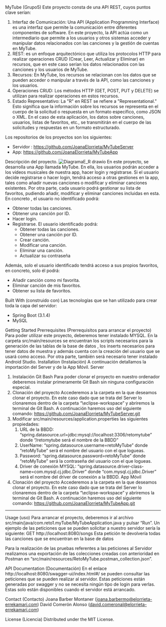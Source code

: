 ﻿MyTube (Grupo5)
Este proyecto consta de una API REST, cuyos puntos clave serían:
1. Interfaz de Comunicación: Una API (Application Programming Interface) es una interfaz que permite la comunicación entre diferentes componentes de software. En este proyecto, la API actúa como un intermediario que permite a los usuarios y otros sistemas acceder y manipular datos relacionados con las canciones y la gestión de cuentas en MyTube.
2. REST: es un enfoque arquitectónico que utiliza los protocolos HTTP para realizar operaciones CRUD (Crear, Leer, Actualizar y Eliminar) en recursos, que en este caso serían los datos relacionados con las canciones y los usuarios de MyTube.
3. Recursos: En MyTube, los recursos se relacionan con los datos que se pueden acceder o manipular a través de la API, como las canciones y los usuarios.
4. Operaciones CRUD: Los métodos HTTP (GET, POST, PUT y DELETE) se utilizan para realizar operaciones en estos recursos. 
5. Estado Representativo: La "R" en REST se refiere a "Representational." Esto significa que la información sobre los recursos se representa en el cuerpo de la solicitud o respuesta en un formato específico, como JSON o XML. En el caso de esta aplicación, los datos sobre canciones, usuarios, listas de favoritos, etc., se transmitirán en el cuerpo de las solicitudes y respuestas en un formato estructurado.




Los repositorios de los proyectos son los siguientes:
* Servidor : https://github.com/JoanaElorrieta/MyTubeServer
* App: https://github.com/JoanaElorrieta/MyTubeApp 


Descripción del proyecto.
![DiagramaE_R drawio](https://github.com/JoanaElorrieta/MyTubeServer/assets/124193410/f1313dd0-79a7-4317-b06e-12616155afb9)
En este proyecto, se desarrolla una App llamada MyTube. En ella, los usuarios podrán acceder a los vídeos musicales de nuestra app, hacer login y registrarse. 
Si el usuario decide registrarse o hacer login, tendrá acceso a otras gestiones en la app, tales como añadir nuevas canciones o modificar y eliminar canciones existentes.
Por otra parte, cada usuario podrá gestionar su lista de favoritos, pudiendo añadir, modificar y eliminar canciones incluidas en esta.
En concreto , el usuario no identificado podrá:
* Obtener todas las canciones.
* Obtener una canción por ID.
* Hacer login.
* Registrarse.
El usuario identificado podrá:
   * Obtener todas las canciones.
   *  Obtener una canción por ID.
   *  Crear canción.
   * Modificar una canción.
   * Eliminar una canción.
   * Actualizar su contraseña


Además, solo el usuario identificado tendrá acceso a sus propios favoritos, en concreto, solo él podrá:
* Añadir canción como mi favorita.
* Eliminar canción de mis favoritos.
* Obtener su lista de favoritos.

Built With (construido con)
Las tecnologías que se han utilizado para crear toda la capa del servidor:
* Spring Boot (3.1.4)
* MySQL


Getting Started
Prerrequisites (Prerrequisitos para arrancar el proyecto)
Para poder utilizar este proyecto, deberemos tener instalado MYSQL. En la carpeta src/main/resources se encuentran los scripts necesarios para la generación de las tablas de la base de datos , los inserts necesarios para tener datos de muestra y además cuenta con la creación del usuario que se usará como acceso.
Por otra parte, también será necesario tener instalado Android Studio.
Installation (Instalación)
A continuación detallamos la importación del Server y de la App Móvil.
Server
1. Instalación Git Bash
Para poder clonar el proyecto en nuestro ordenador deberemos instalar primeramente Git Bash sin ninguna configuración especial.
2. Clonación del proyecto
Accederemos a la carpeta en la que deseamos clonar el proyecto. En este caso dado que se trata del Server lo clonaremos dentro de la carpeta “\eclipse-workspace” y abriremos la terminal de Git Bash.
        A continuación haremos uso del siguiente comando:
        https://github.com/JoanaElorrieta/MyTubeServer.git
3. Modificar src/main/resources/application.properties las siguientes propiedades:
   1. URL de la BBDD:
“spring.datasource.url=jdbc:mysql://localhost:3306/retomytube” donde “/retomytube será el nombre de la BBDD”
   2. UserName:
“spring.datasource.username=retoMyTube” donde “retoMyTube” será el nombre del usuario con el que logueas.
   3. Password:
“spring.datasource.password=retoMyTube” donde “retoMyTube” será la contraseña del usuario con el que logueas.
   4. Driver de conexión MYSQL:
“spring.datasource.driver-class-name=com.mysql.cj.jdbc.Driver”
donde “com.mysql.cj.jdbc.Driver” será el nombre del driver de conexión a la BBDD.
App Móvil
1. Clonación del proyecto
Accederemos a la carpeta en la que deseamos clonar el proyecto. En este caso dado que se trata del Server lo clonaremos dentro de la carpeta “\eclipse-workspace” y abriremos la terminal de Git Bash.
        A continuación haremos uso del siguiente comando:
        https://github.com/JoanaElorrieta/MyTubeApp.git
        
________________
Usage (uso)
Para arrancar el proyecto, deberemos ir al archivo src/main/java/com.reto1.myTube/MyTubeApplication.java y pulsar “Run”.
Un ejemplo de las peticiones que se pueden solicitar a nuestro servidor sería la siguiente:
GET http://localhost:8080/songs
Esta petición te devolvería todas las canciones que se encuentran en la base de datos


Para la realización de las pruebas referentes a las peticiones al Servidor realizamos una exportación de las colecciones creadas con anterioridad en Postman en  “src/main/resources/RetoMyTube.postman_collection.json”.

API Documentation (Documentación)
En el enlace http://localhost:8080/swagger-ui/index.html#/ se pueden consultar las peticiones que se pueden realizar al servidor. Estas peticiones están generadas por swagger y no se necesita ningún tipo de login para verlas.
Estas solo están disponibles cuando el servidor está arrancado.


Contact (Contacto)
Joana Barber Montaner (joana.barbermo@elorrieta-errekamari.com)
David Comerón Alonso (david.comeronal@elorrieta-errekamari.com)


License (Licencia)
Distributed under the MIT License.
